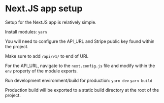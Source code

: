 # Next.JS app setup

Setup for the NextJS app is relatively simple.

Install modules:
`yarn`

You will need to configure the API_URL and Stripe public key found within the project.

Make sure to add `/api/v1/` to end of URL

For the API_URL, navigate to the `next.config.js` file and modify within the `env` property of the module exports.


Run development environment/build for production:
`yarn dev`
`yarn build`

Production build will be exported to a static build directory at the root of the project.

